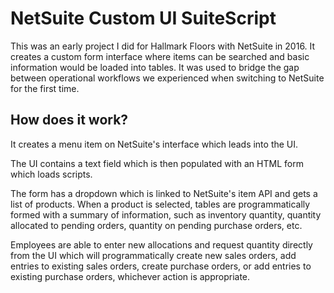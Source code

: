 # NetSuite Custom UI SuiteScript

This was an early project I did for Hallmark Floors with NetSuite in 2016.
It creates a custom form interface where items can be searched and basic information would be loaded into tables. It was used to bridge the gap between operational workflows we experienced when switching to NetSuite for the first time.

## How does it work?

It creates a menu item on NetSuite's interface which leads into the UI.

The UI contains a text field which is then populated with an HTML form which loads scripts.

The form has a dropdown which is linked to NetSuite's item API and gets a list of products.
When a product is selected, tables are programmatically formed with a summary of information, such as inventory quantity, quantity allocated to pending orders, quantity on pending purchase orders, etc.

Employees are able to enter new allocations and request quantity directly from the UI which will programmatically create new sales orders, add entries to existing sales orders, create purchase orders, or add entries to existing purchase orders, whichever action is appropriate.